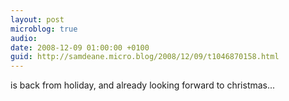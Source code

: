 ```yaml
---
layout: post
microblog: true
audio: 
date: 2008-12-09 01:00:00 +0100
guid: http://samdeane.micro.blog/2008/12/09/t1046870158.html
---
```

is back from holiday, and already looking forward to christmas...
